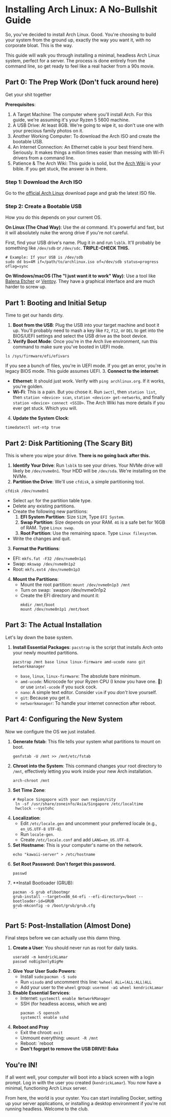 # Installing Arch Linux: A No-Bullshit Guide
So, you've decided to install Arch Linux. Good. You're choosing to build your system from the ground up, exactly the way you want it, with no corporate bloat. This is the way.

This guide will walk you through installing a minimal, headless Arch Linux system, perfect for a server. The process is done entirely from the command line, so get ready to feel like a real hacker from a 90s movie.

## Part 0: The Prep Work (Don't fuck around here)
Get your shit together

**Prerequisites**:
1. A Target Machine: The computer where you'll install Arch. For this guide, we're assuming it's your Ryzen 5 5600 machine.
2. A USB Drive: At least 8GB. We're going to wipe it, so don't use one with your precious family photos on it.
3. Another Working Computer: To download the Arch ISO and create the bootable USB.
4. An Internet Connection: An Ethernet cable is your best friend here. Seriously. It makes things a million times easier than messing with Wi-Fi drivers from a command line.
5. Patience & The Arch Wiki: This guide is solid, but the [Arch Wiki](https://wiki.archlinux.org/) is your bible. If you get stuck, the answer is in there.

### Step 1: Download the Arch ISO
Go to the [official Arch Linux](https://archlinux.org/download/) download page and grab the latest ISO file.

### Step 2: Create a Bootable USB
How you do this depends on your current OS.

**On Linux (The Chad Way)**:
Use the `dd` command. It's powerful and fast, but it will absolutely nuke the wrong drive if you're not careful.

First, find your USB drive's name. Plug it in and run `lsblk`. It'll probably be something like `/dev/sdb` or `/dev/sdc`. **TRIPLE-CHECK THIS.**
```
# Example: If your USB is /dev/sdb
sudo dd bs=4M if=/path/to/archlinux.iso of=/dev/sdb status=progress oflag=sync
```
**On Windows/macOS (The "I just want it to work" Way)**:
Use a tool like [Balena Etcher](https://www.balena.io/etcher/) or [Ventoy](https://www.balena.io/etcher/). They have a graphical interface and are much harder to screw up.

## Part 1: Booting and Initial Setup
Time to get our hands dirty.
1. **Boot from the USB**: Plug the USB into your target machine and boot it up. You'll probably need to mash a key like `F2`, `F12`, or `DEL` to get into the BIOS/UEFI settings and select the USB drive as the boot device.
2. **Verify Boot Mode**: Once you're in the Arch live environment, run this command to make sure you've booted in UEFI mode.
```
ls /sys/firmware/efi/efivars
```
If you see a bunch of files, you're in UEFI mode. If you get an error, you're in legacy BIOS mode. This guide assumes UEFI.
3. **Connect to the internet**:
- **Ethernet**: It should just work. Verify with `ping archlinux.org`. If it works, you're golden.
- **Wi-Fi**: This is a pain. But you chose it. Run `iwctl`, then `station list`, then `station <device> scan`, `station <device> get-networks`, and finally `station <device> connect <SSID>`. The Arch Wiki has more details if you ever get stuck. Which you will.
4. **Update the System Clock**:
  ```
  timedatectl set-ntp true
  ```

## Part 2: Disk Partitioning (The Scary Bit)
This is where you wipe your drive. **There is no going back after this.**
1. **Identify Your Drive**: Run `lsblk` to see your drives. Your NVMe drive will likely be `/dev/nvme0n1`. Your HDD will be `/dev/sda`. We're installing on the NVMe.
2. **Partition the Drive**: We'll use `cfdisk`, a simple partitioning tool.
```
cfdisk /dev/nvme0n1
```
- Select `apt` for the partition table type.
- Delete any existing partitions.
- Create the following new partitions:
  1. **EFI System Partition**: Size `512M`, Type `EFI System`.
  2. **Swap Partition**: Size depends on your RAM. `4G` is a safe bet for 16GB of RAM. Type `Linux swap`.
  3. **Root Partition**: Use the remaining space. Type `Linux filesystem`.
- Write the changes and quit.
3. **Format the Partitions**:
  - EFI: `mkfs.fat -F32 /dev/nvme0n1p1`
  - Swap: `mkswap /dev/nvme0n1p2`
  - Root: `mkfs.ext4 /dev/nvme0n1p3`
4. **Mount the Partitions**:
    - Mount the root partition: `mount /dev/nvme0n1p3 /mnt`
    - Turn on swap: `swapon /dev/nvme0n1p2
    - Create the EFI directory and mount it:
      ```
      mkdir /mnt/boot
      mount /dev/nvme0n1p1 /mnt/boot
      ```

## Part 3: The Actual Installation
Let's lay down the base system.
1. **Install Essential Packages**: `pacstrap` is the script that installs Arch onto your newly mounted partitions.
   ```
   pacstrap /mnt base linux linux-firmware amd-ucode nano git networkmanager
   ```
   - `base`, `linux`, `linux-firmware`: The absolute bare minimum.
   - `amd-ucode`: Microcode for your Ryzen CPU (I know you have one. 👀) or use `intel-ucode` if you suck cock.
   - `nano`: A simple text editor. Consider `vim` if you *don't* love yourself.
   - `git`: Because you get it.
   - `networkmanager`: To handle your internet connection after reboot.

## Part 4: Configuring the New System
Now we configure the OS we just installed.
1. **Generate fstab**: This file tells your system what partitions to mount on boot.
   ```
   genfstab -U /mnt >> /mnt/etc/fstab
   ```
2. **Chroot into the System**: This command changes your root directory to `/mnt`, effectively letting you work inside your new Arch installation.
   ```
   arch-chroot /mnt
   ```
3. **Set Time Zone**:
   ```
   # Replace Singapore with your own region/city
    ln -sf /usr/share/zoneinfo/Asia/Singapore /etc/localtime
    hwclock --systohc
   ```
4. **Localization**:
   - Edit `/etc/locale.gen` and uncomment your preferred locale (e.g., `en_US.UTF-8 UTF-8`).
   - Run `locale-gen`.
   - Create `/etc/locale.conf` and add `LANG=en_US.UTF-8`.
5. **Set Hostname**: This is your computer's name on the network.
   ```
   echo "kawaii-server" > /etc/hostname
   ```
6. **Set Root Password: Don't forget this password.**
   ```
   passwd
   ```
7. **Install Bootloader (GRUB):
   ```
   pacman -S grub efibootmgr
   grub-install --target=x86_64-efi --efi-directory=/boot --bootloader-id=GRUB
   grub-mkconfig -o /boot/grub/grub.cfg
   ``

## Part 5: Post-Installation (Almost Done)
Final steps before we can actually use this damn thing.
1. **Create a User**: You should never run as root for daily tasks.
   ```
   useradd -m kendrickLamar
   passwd noBig3onlyBigMe
   ```
2. **Give Your User Sudo Powers**:
   - Install `sudo`:`pacman -S sudo`
   - Run `visudo` and uncomment this line: `%wheel ALL=(ALL:ALL)ALL`
   - Add your user to the `wheel` group: `usermod -aG wheel kendrickLamar`
3. **Enable Essential Services**:
   - Internet: `systemctl enable NetworkManager`
   - SSH (for headless access, which we are)
     ```
     pacman -S openssh
     systemctl enable sshd
     ```
4. **Reboot and Pray**
   - Exit the chroot: `exit`
   - Unmount everything: `umount -R /mnt`
   - Reboot: `reboot
   - **Don't fogrget to remove the USB DRIVE! Baka**
  
## You're IN!
If all went well, your computer will boot into a black screen with a login prompt. Log in with the user you created (`kendrickLamar`). You now have a minimal, functioning Arch Linux server.

From here, the world is your oyster. You can start installing Docker, setting up your server applications, or installing a desktop environment if you're not running headless. Welcome to the club.
